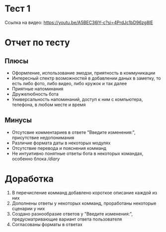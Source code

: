 # Тест 1
Ссылка на видео: https://youtu.be/A5BEC36lY-c?si=4PrdJc1bD96zg8lE
# Отчет по тесту
## Плюсы
- Оформление, использование эмодзи, приятность в коммуникации
- Интересный спектр возможностей в добавлении даных в заметку, то есть либо фото, либо видео, либо кружок и так далее
- Приятные напоминания
- Дружелюбность бота
- Универсальность напоминаний, доступ к ним с компьютера, телефона, в любом месте и время
## Минусы
- Отсутсвие комментариев в ответе "Введите изменения:", присутствие недопонимания
- Различие формата даты в некоторых модулях
- Отсутствие перевода и пояснения комманд
- Не интуитивно понятные ответы бота в некоторых командах, особенно блока */diary*
# Доработка
1. В перечисление комманд добавлено короткое описание каждой из них
2. Дополнены ответы у некоторых комманд, проработаны некоторые сценарии у них
3. Создано разнообразие ответов у "Введите изменения:", предусматривающие вариант ответа пользователя
4. Согласованы форматы в ответах